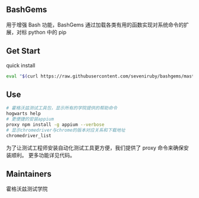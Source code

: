 ## BashGems

用于增强 Bash 功能，BashGems 通过加载各类有用的函数实现对系统命令的扩展，对标 python 中的 pip

## Get Start

quick install

```bash
eval "$(curl https://raw.githubusercontent.com/seveniruby/bashgems/master/bin/bashgems.sh);bashgems_install"
```

## Use

```bash
# 霍格沃兹测试工具包，显示所有的学院提供的帮助命令
hogwarts help
# 更便捷的安装appium
proxy npm install -g appium --verbose
# 显示chromedriver与chrome的版本对应关系和下载地址
chromedriver_list
```

为了让测试工程师安装自动化测试工具更方便，我们提供了 proxy 命令来确保安装顺利。
更多功能详见代码。

## Maintainers

霍格沃兹测试学院
